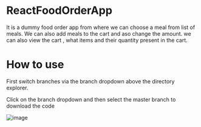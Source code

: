 # ReactFoodOrderApp

It is a dummy food order app from where we can choose a meal from list of meals. 
We can also add meals to the cart and aso change the amount.
we can also view the cart , what items and their quantity present in the cart.

# How to use

First switch branches via the branch dropdown above the directory explorer.

Click on the branch dropdown and then select the master branch to download the code 

![image](https://user-images.githubusercontent.com/55049886/130916852-994ef0e4-66a6-4837-8f35-79d228f6a542.png)
